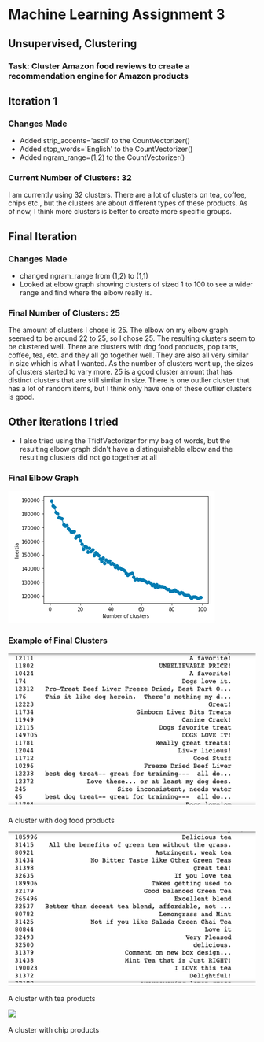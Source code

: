 # Machine Learning Assignment 3
## Unsupervised, Clustering
### Task: Cluster Amazon food reviews to create a recommendation engine for Amazon products
## Iteration 1
### Changes Made
* Added strip_accents='ascii' to the CountVectorizer()
* Added stop_words='English' to the CountVectorizer()
* Added ngram_range=(1,2) to the CountVectorizer()
### Current Number of Clusters: 32
I am currently using 32 clusters. There are a lot of clusters on tea, coffee, chips etc., but the clusters are about different types of these products. As of now, I think more clusters is better to create more specific groups.

## Final Iteration
### Changes Made
* changed ngram_range from (1,2) to (1,1)
* Looked at elbow graph showing clusters of sized 1 to 100 to see a wider range and find where the elbow really is.
### Final Number of Clusters: 25
The amount of clusters I chose is 25. The elbow on my elbow graph seemed to be around 22 to 25, so I chose 25. The resulting clusters seem to be clustered well. There are clusters with dog food products, pop tarts, coffee, tea, etc. and they all go together well. They are also all very similar in size which is what I wanted. As the number of clusters went up, the sizes of clusters started to vary more. 25 is a good cluster amount that has distinct clusters that are still similar in size. There is one outlier cluster that has a lot of random items, but I think only have one of these outlier clusters is good. 

## Other iterations I tried
* I also tried using the TfidfVectorizer for my bag of words, but the resulting elbow graph didn't have a distinguishable elbow and the resulting clusters did not go together at all

### Final Elbow Graph

![](elbow.png)


### Example of Final Clusters

![](dog.png)

A cluster with dog food products

![](tea.png)

A cluster with tea products

![](chip.png)

A cluster with chip products

